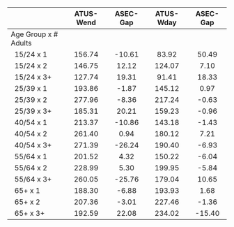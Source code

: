 
|                      |    ATUS-Wend |     ASEC-Gap |    ATUS-Wday |     ASEC-Gap |
| -------------------- | :----------: | :----------: | :----------: | :----------: |
| Age Group x # Adults |              |              |              |              |
| &nbsp;&nbsp;15/24 x 1 |       156.74 |       -10.61 |        83.92 |        50.49 |
| &nbsp;&nbsp;15/24 x 2 |       146.75 |        12.12 |       124.07 |         7.10 |
| &nbsp;&nbsp;15/24 x 3+ |       127.74 |        19.31 |        91.41 |        18.33 |
| &nbsp;&nbsp;25/39 x 1 |       193.86 |        -1.87 |       145.12 |         0.97 |
| &nbsp;&nbsp;25/39 x 2 |       277.96 |        -8.36 |       217.24 |        -0.63 |
| &nbsp;&nbsp;25/39 x 3+ |       185.31 |        20.21 |       159.23 |        -0.96 |
| &nbsp;&nbsp;40/54 x 1 |       213.37 |       -10.86 |       143.18 |        -1.43 |
| &nbsp;&nbsp;40/54 x 2 |       261.40 |         0.94 |       180.12 |         7.21 |
| &nbsp;&nbsp;40/54 x 3+ |       271.39 |       -26.24 |       190.40 |        -6.93 |
| &nbsp;&nbsp;55/64 x 1 |       201.52 |         4.32 |       150.22 |        -6.04 |
| &nbsp;&nbsp;55/64 x 2 |       228.99 |         5.30 |       199.95 |        -5.84 |
| &nbsp;&nbsp;55/64 x 3+ |       260.05 |       -25.76 |       179.04 |        10.65 |
| &nbsp;&nbsp;65+ x 1  |       188.30 |        -6.88 |       193.93 |         1.68 |
| &nbsp;&nbsp;65+ x 2  |       207.36 |        -3.01 |       227.46 |        -1.36 |
| &nbsp;&nbsp;65+ x 3+ |       192.59 |        22.08 |       234.02 |       -15.40 |


